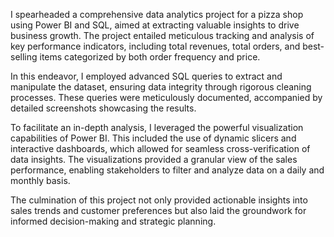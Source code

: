 I spearheaded a comprehensive data analytics project for a pizza shop using Power BI and SQL, aimed at extracting valuable insights to drive business growth. The project entailed meticulous tracking and analysis of key performance indicators, including total revenues, total orders, and best-selling items categorized by both order frequency and price.

In this endeavor, I employed advanced SQL queries to extract and manipulate the dataset, ensuring data integrity through rigorous cleaning processes. These queries were meticulously documented, accompanied by detailed screenshots showcasing the results.

To facilitate an in-depth analysis, I leveraged the powerful visualization capabilities of Power BI. This included the use of dynamic slicers and interactive dashboards, which allowed for seamless cross-verification of data insights. The visualizations provided a granular view of the sales performance, enabling stakeholders to filter and analyze data on a daily and monthly basis.

The culmination of this project not only provided actionable insights into sales trends and customer preferences but also laid the groundwork for informed decision-making and strategic planning.

